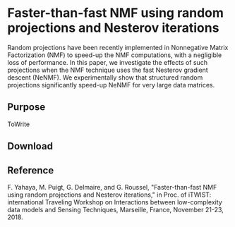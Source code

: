 # Faster-than-fast NMF using random projections and Nesterov iterations
Random projections have been recently implemented in Nonnegative Matrix Factorization (NMF) to speed-up the NMF computations, with a negligible loss of performance. In this paper, we investigate the effects of such projections when the NMF technique uses the fast Nesterov gradient descent (NeNMF). We experimentally show that structured random projections significantly speed-up NeNMF for very large data matrices. 

## Purpose
ToWrite

## Download

## Reference
F. Yahaya, M. Puigt, G. Delmaire, and G. Roussel, "Faster-than-fast NMF using random projections and Nesterov iterations," in Proc. of  iTWIST: international Traveling Workshop on Interactions between low-complexity data models and Sensing Techniques, Marseille, France, November 21-23, 2018. 

